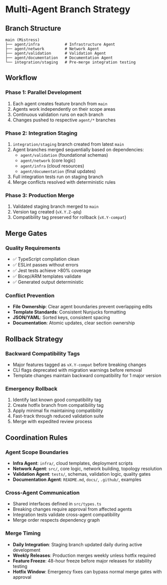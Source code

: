 # Multi-Agent Branch Strategy

## Branch Structure

```
main (Mistress)
├── agent/infra           # Infrastructure Agent
├── agent/network         # Network Agent  
├── agent/validation      # Validation Agent
├── agent/documentation   # Documentation Agent
└── integration/staging   # Pre-merge integration testing
```

## Workflow

### Phase 1: Parallel Development
1. Each agent creates feature branch from `main`
2. Agents work independently on their scope areas
3. Continuous validation runs on each branch
4. Changes pushed to respective `agent/*` branches

### Phase 2: Integration Staging
1. `integration/staging` branch created from latest `main`
2. Agent branches merged sequentially based on dependencies:
   - `agent/validation` (foundational schemas)
   - `agent/network` (core logic)
   - `agent/infra` (cloud resources)  
   - `agent/documentation` (final updates)
3. Full integration tests run on staging branch
4. Merge conflicts resolved with deterministic rules

### Phase 3: Production Merge
1. Validated staging branch merged to `main`
2. Version tag created (`vX.Y.Z-qdq`)
3. Compatibility tag preserved for rollback (`vX.Y-compat`)

## Merge Gates

### Quality Requirements
- ✅ TypeScript compilation clean
- ✅ ESLint passes without errors
- ✅ Jest tests achieve >80% coverage
- ✅ Bicep/ARM templates validate
- ✅ Generated output deterministic

### Conflict Prevention
- **File Ownership**: Clear agent boundaries prevent overlapping edits
- **Template Standards**: Consistent Nunjucks formatting
- **JSON/YAML**: Sorted keys, consistent spacing
- **Documentation**: Atomic updates, clear section ownership

## Rollback Strategy

### Backward Compatibility Tags
- Major features tagged as `vX.Y-compat` before breaking changes
- CLI flags deprecated with migration warnings before removal
- Template changes maintain backward compatibility for 1 major version

### Emergency Rollback
1. Identify last known good compatibility tag
2. Create hotfix branch from compatibility tag
3. Apply minimal fix maintaining compatibility
4. Fast-track through reduced validation suite
5. Merge with expedited review process

## Coordination Rules

### Agent Scope Boundaries
- **Infra Agent**: `infra/`, cloud templates, deployment scripts
- **Network Agent**: `src/`, core logic, network building, topology resolution  
- **Validation Agent**: `tests/`, schemas, validation logic, quality gates
- **Documentation Agent**: `README.md`, `docs/`, `.github/`, examples

### Cross-Agent Communication
- Shared interfaces defined in `src/types.ts`
- Breaking changes require approval from affected agents
- Integration tests validate cross-agent compatibility
- Merge order respects dependency graph

### Merge Timing
- **Daily Integration**: Staging branch updated daily during active development
- **Weekly Releases**: Production merges weekly unless hotfix required
- **Feature Freeze**: 48-hour freeze before major releases for stability testing
- **Hotfix Window**: Emergency fixes can bypass normal merge gates with approval